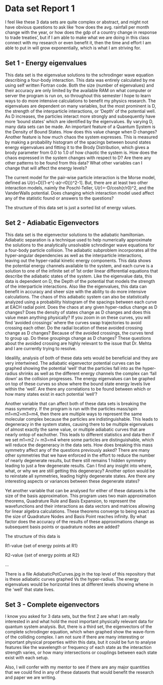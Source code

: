# Data set Report 1

I feel like these 3 data sets are quite complex or abstract, and might not have obvious questions to ask like ‘how does the avg. rainfall per month change with the year, or how does the gdp of a country change in response to trade treaties’, but if I am able to make what we are doing in this class connect with my research or even benefit it, then the time and effort I am able to put in will grow exponentially, which is what I am striving for.

## Set 1 - Energy eigenvalues
This data set is the eigenvalue solutions to the schrodinger wave equation describing a four-body interaction. This data was entirely calculated by me using self written Fortran code. Both the size (number of eigenvalues) and their accuracy are only limited by the available RAM on what computer or server the program is run on, so throughout this semester I hope to learn ways to do more intensive calculations to benefit my physics research. The eigenvalues are dependent on many variables, but the most prominent is D, the strength of the interparticle interactions, or ‘Depth’ of the potential well. As D increases, the particles interact more strongly and subsequently have more ‘bound states’ which are identified by the eigenvalues. By varying D, many data sets can be made. 
An important feature of a Quantum System is the Density of Bound States. How does this value change when D changes?
Another feature is how much chaos the system expresses. This is measured by making a probability histogram of the spacings between bound states energy eigenvalues and fitting it to the Brody Distribution, which gives a brody parameter from 0.0 to 1.0 of how chaotic the system is. How does the chaos expressed in the system changes with respect to D?
Are there any other patterns to be found from this data? 
What other variables can I change that will affect the energy levels?

The current model for the pair-wise particle interaction is the Morse model, defined as U(r)=D[(1-e^{-a(r-r0)})^2-1]. But, there are at least two other interaction models, naimly the Poschl-Teller, U(r)=-D/cosh(r/r0)^2, and the VanderWalls potential. 
Does changing which interaction model used affect any of the statistic found or answers to the questions?

The structure of this data set is just a sorted list of energy values.

## Set 2 - Adiabatic Eigenvectors
This data set is the eigenvector solutions to the adiabatic hamiltonian. Adiabatic separation is a technique used to help numerically approximate the solutions to the analytically unsolvable schrodinger wave equations for a four-body particle collision. The adiabatic subproblem incorporates all the hyper-angular dependencies as well as the interparticle interactions, leaving out the hyper-radial kinetic energy components. This data shows the potential energy channels available to the system, and each curve is a solution to one of the infinite set of 1st order linear differential equations that describe the adiabatic states of the system. Like the eigenvalue data, this data is dependent on D, the Depth of the potential that models the strength of the interparticle interactions. Also like the eigenvalues, this data can benefit in accuracy and sheer size with the ability to do more intensive calculations.
The chaos of this adiabatic system can also be statistically analyzed using a probability histogram of the spacings between each curve at EACH radial point. Does the chaos at any given hyper-radius change as D changes?
Does the density of states change as D changes and does this value mean anything physically?
If you zoom in on these curves, you will find ‘avoided crossings’ where the curves swap trajectories to avoid crossing each other. Do the radial location of these avoided crossing change as D changes?
Because of the avoided crossings, the curves tend to group up. Do these groupings change as D changes?
These questions about the avoided crossing are highly relevant to the issue that Dr. Mehta and I are currently trying to resolve.

Idealilly, analysis of both of these data sets would be beneficial and they are very intertwined. The adiabatic eigenvector potential curves can be graphed showing the potential ‘well’ that the particles fall into as the hyper-radius shrinks as well as the different energy channels the complex can ‘fall down’ as the collision progresses. The energy eigenvalues can be graphed on top of these curves so show where the bound state energy levels live within the ‘well’.
Are there any correlations to be found between which or how many states exist in each potential ‘well’?

Another variable that can affect both of these data sets is breaking the mass symmetry. If the program is run with the particles mass/spin m1=m2=m3=m4, then there are multiple ways to represent the same molecular complex because the particles are indistinguishable. This leads to degeneracy in the system states, causing there to be multiple eigenvalues of almost exactly the same value, or multiple adiabatic curves that are nearly ontop of eachother. This leads to different statistics and data then if we set m1=m2 /= m3=m4 where some particles are distinguishable, which will reduce the degeneracy in the data sets.
How does breaking this mass symmetry affect any of the questions previously asked?
There are many other symmetries that we have enforced in the effort to reduce the number of nearly degenerate results, but there still remains 1 hidden symmetry leading to just a few degenerate results. Can I find any insight into where, what, or why we are still getting this degeneracy?
Another option would be to reinstate all symmetries, leading highly degenerate states. Are there any interesting aspects or variances between these degenerate states?

Yet another variable that can be analysed for either of these datasets is the size of the basis approximation. This program uses two main approximation theorems, Quadrature Rule and Basis Expansion, to represent the wavefunctions and their interactions as data vectors and matrices allowing for linear algebra calculations. These theorems converge to being exact as the size of Quadrature Nodes and Basis Point reaches infinity.
By what factor does the accuracy of the results of these approximations change as subsequent basis points or quadrature nodes are added?

The structure of this data is 

R1-value {set of energy points at R1}

R2-value {set of energy points at R2}

...

There is a file AdiabaticPotCurves.jpg in the top level of this repository that is these adiabatic curves graphed Vs the hyper-radius. The energy eigenvalues would be horizontal lines at different levels showing whene in the 'well' that state lives.

## Set 3 - Complete eigenvectors
I know you asked for 3 data sets, but the first 2 are what I am really interested in and what hold the most important physically relevant data for quantum system analysis. But, there is a third set, the eigenvectors of the complete schrodinger equation, which when graphed show the wave-form of the colliding complex. I am not sure if there are many interesting or important physical properties within this data, but it could be fun to analyse features like the wavelength or frequency of each state as the interaction strength varies, or how many intersections or couplings between each state exist with each setup.

Also, I will confer with my mentor to see if there are any major quantities that we could find in any of these datasets that would benefit the research and paper we are writing. 

